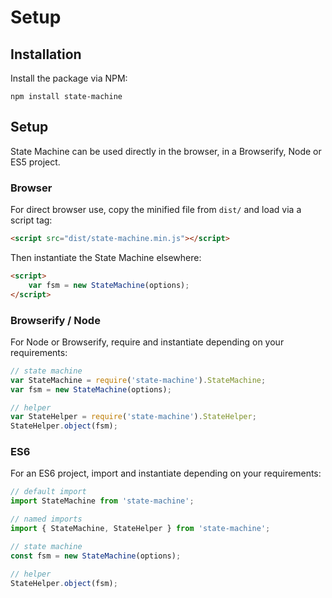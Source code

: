 # Setup

## Installation

Install the package via NPM:

```
npm install state-machine
```

## Setup

State Machine can be used directly in the browser, in a Browserify, Node or ES5 project.

### Browser

For direct browser use, copy the minified file from `dist/` and load via a script tag:

```html
<script src="dist/state-machine.min.js"></script>
```

Then instantiate the State Machine elsewhere:

```html
<script>
    var fsm = new StateMachine(options);
</script>
```

### Browserify / Node

For Node or Browserify, require and instantiate depending on your requirements:

```js
// state machine
var StateMachine = require('state-machine').StateMachine;
var fsm = new StateMachine(options);

// helper
var StateHelper = require('state-machine').StateHelper;
StateHelper.object(fsm);
```

### ES6

For an ES6 project, import and instantiate depending on your requirements:

```js
// default import
import StateMachine from 'state-machine';

// named imports
import { StateMachine, StateHelper } from 'state-machine';

// state machine
const fsm = new StateMachine(options);

// helper
StateHelper.object(fsm);
```

